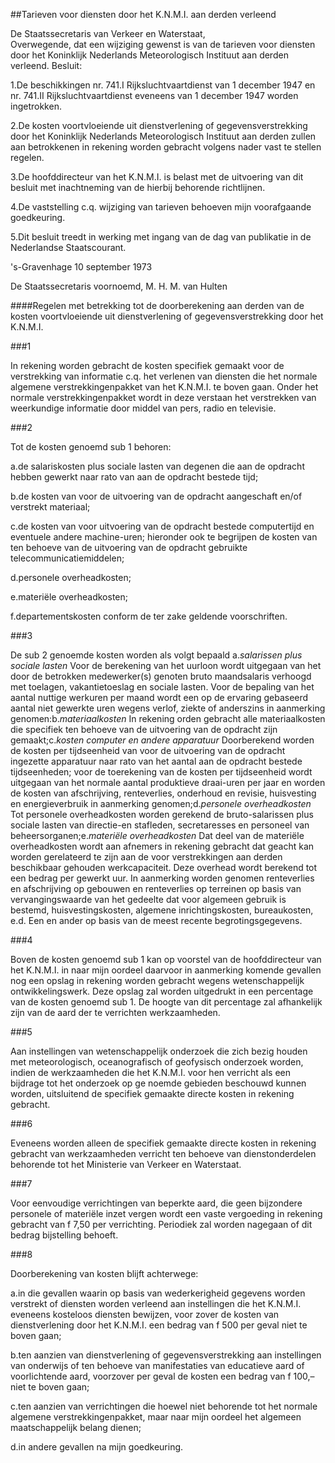 <meta http-equiv='Content-Type' content='text/html; charset=utf-8' />

##Tarieven voor diensten door het K.N.M.I. aan derden verleend

De Staatssecretaris van Verkeer en Waterstaat,  
Overwegende, dat een wijziging gewenst is van de tarieven voor diensten door het Koninklijk Nederlands Meteorologisch Instituut aan derden verleend.
Besluit:    

1.De beschikkingen nr. 741.I Rijksluchtvaartdienst van 1 december 1947 en nr. 741.II Rijksluchtvaartdienst eveneens van 1 december 1947 worden ingetrokken.

2.De kosten voortvloeiende uit dienstverlening of gegevensverstrekking door het Koninklijk Nederlands Meteorologisch Instituut aan derden zullen aan betrokkenen in rekening worden gebracht volgens nader vast te stellen regelen.

3.De hoofddirecteur van het K.N.M.I. is belast met de uitvoering van dit besluit met inachtneming van de hierbij behorende richtlijnen.

4.De vaststelling c.q. wijziging van tarieven behoeven mijn voorafgaande goedkeuring.

5.Dit besluit treedt in werking met ingang van de dag van publikatie in de Nederlandse Staatscourant.    

's-Gravenhage 
10 september 1973    

De 
Staatssecretaris voornoemd, 
M. H. M. van Hulten     

####Regelen met betrekking tot de doorberekening aan derden van de kosten voortvloeiende uit dienstverlening of gegevensverstrekking door het K.N.M.I.

###1 

In rekening worden gebracht de kosten specifiek gemaakt voor de verstrekking van informatie c.q. het verlenen van diensten die het normale algemene verstrekkingenpakket van het K.N.M.I. te boven gaan. Onder het normale verstrekkingenpakket wordt in deze verstaan het verstrekken van weerkundige informatie door middel van pers, radio en televisie.

###2 

Tot de kosten genoemd sub 1 behoren: 

a.de salariskosten plus sociale lasten van degenen die aan de opdracht hebben gewerkt naar rato van aan de opdracht bestede tijd;

b.de kosten van voor de uitvoering van de opdracht aangeschaft en/of verstrekt materiaal;

c.de kosten van voor uitvoering van de opdracht bestede computertijd en eventuele andere machine-uren; hieronder ook te begrijpen de kosten van ten behoeve van de uitvoering van de opdracht gebruikte telecommunicatiemiddelen;

d.personele overheadkosten;

e.materiële overheadkosten;

f.departementskosten conform de ter zake geldende voorschriften.

###3 

De sub 2 genoemde kosten worden als volgt bepaald a.*salarissen plus sociale lasten* Voor de berekening van het uurloon wordt uitgegaan van het door de betrokken medewerker(s) genoten bruto maandsalaris verhoogd met toelagen, vakantietoeslag en sociale lasten. Voor de bepaling van het aantal nuttige werkuren per maand wordt een op de ervaring gebaseerd aantal niet gewerkte uren wegens verlof, ziekte of anderszins in aanmerking genomen:b.*materiaalkosten* In rekening orden gebracht alle materiaalkosten die specifiek ten behoeve van de uitvoering van de opdracht zijn gemaakt;c.*kosten computer en andere apparatuur* Doorberekend worden de kosten per tijdseenheid van voor de uitvoering van de opdracht ingezette apparatuur naar rato van het aantal aan de opdracht bestede tijdseenheden; voor de toerekening van de kosten per tijdseenheid wordt uitgegaan van het normale aantal produktieve draai-uren per jaar en worden de kosten van afschrijving, renteverlies, onderhoud en revisie, huisvesting en energieverbruik in aanmerking genomen;d.*personele overheadkosten* Tot personele overheadkosten worden gerekend de bruto-salarissen plus sociale lasten van directie-en stafleden, secretaresses en personeel van beheersorganen;e.*materiële overheadkosten* Dat deel van de materiële overheadkosten wordt aan afnemers in rekening gebracht dat geacht kan worden gerelateerd te zijn aan de voor verstrekkingen aan derden beschikbaar gehouden werkcapaciteit. Deze overhead wordt berekend tot een bedrag per gewerkt uur. In aanmerking worden genomen renteverlies en afschrijving op gebouwen en renteverlies op terreinen op basis van vervangingswaarde van het gedeelte dat voor algemeen gebruik is bestemd, huisvestingskosten, algemene inrichtingskosten, bureaukosten, e.d. Een en ander op basis van de meest recente begrotingsgegevens.

###4 

Boven de kosten genoemd sub 1 kan op voorstel van de hoofddirecteur van het K.N.M.I. in naar mijn oordeel daarvoor in aanmerking komende gevallen nog een opslag in rekening worden gebracht wegens wetenschappelijk ontwikkelingswerk. Deze opslag zal worden uitgedrukt in een percentage van de kosten genoemd sub 1. De hoogte van dit percentage zal afhankelijk zijn van de aard der te verrichten werkzaamheden.

###5 

Aan instellingen van wetenschappelijk onderzoek die zich bezig houden met meteorologisch, oceanografisch of geofysisch onderzoek worden, indien de werkzaamheden die het K.N.M.I. voor hen verricht als een bijdrage tot het onderzoek op ge noemde gebieden beschouwd kunnen worden, uitsluitend de specifiek gemaakte directe kosten in rekening gebracht.

###6 

Eveneens worden alleen de specifiek gemaakte directe kosten in rekening gebracht van werkzaamheden verricht ten behoeve van dienstonderdelen behorende tot het Ministerie van Verkeer en Waterstaat.

###7 

Voor eenvoudige verrichtingen van beperkte aard, die geen bijzondere personele of materiële inzet vergen wordt een vaste vergoeding in rekening gebracht van f 7,50 per verrichting. Periodiek zal worden nagegaan of dit bedrag bijstelling behoeft.

###8 

Doorberekening van kosten blijft achterwege: 

a.in die gevallen waarin op basis van wederkerigheid gegevens worden verstrekt of diensten worden verleend aan instellingen die het K.N.M.I. eveneens kosteloos diensten bewijzen, voor zover de kosten van dienstverlening door het K.N.M.I. een bedrag van f 500 per geval niet te boven gaan;

b.ten aanzien van dienstverlening of gegevensverstrekking aan instellingen van onderwijs of ten behoeve van manifestaties van educatieve aard of voorlichtende aard, voorzover per geval de kosten een bedrag van f 100,–niet te boven gaan;

c.ten aanzien van verrichtingen die hoewel niet behorende tot het normale algemene verstrekkingenpakket, maar naar mijn oordeel het algemeen maatschappelijk belang dienen;

d.in andere gevallen na mijn goedkeuring.

